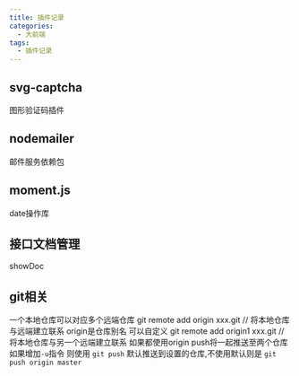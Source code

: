 ```yaml
---
title: 插件记录
categories: 
  - 大前端
tags: 
  - 插件记录
---
```

## svg-captcha
图形验证码插件
## nodemailer
邮件服务依赖包
## moment.js
date操作库
## 接口文档管理
showDoc
## git相关
一个本地仓库可以对应多个远端仓库
git remote add origin xxx.git // 将本地仓库与远端建立联系 origin是仓库别名 可以自定义
git remote add origin1 xxx.git // 将本地仓库与另一个远端建立联系 
如果都使用origin push将一起推送至两个仓库
如果增加`-u`指令 则使用 `git push` 默认推送到设置的仓库,不使用默认则是 `git push origin master`
